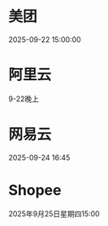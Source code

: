 # 美团
2025-09-22 15:00:00

# 阿里云
9-22晚上

# 网易云
2025-09-24 16:45

# Shopee
2025年9月25日星期四15:00
<!--stackedit_data:
eyJoaXN0b3J5IjpbMTgyMDI2NTQ3Nl19
-->